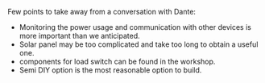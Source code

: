 Few points to take away from a conversation with Dante:

+ Monitoring the power usage and communication with other devices is more important than we anticipated.
+ Solar panel may be too complicated and take too long to obtain a useful one.
+ components for load switch can be found in the workshop.
+ Semi DIY option is the most reasonable option to build.